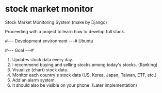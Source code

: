 # stock market monitor
Stock Market Monitoring System (make by Django)

Proceeding with a project to learn how to develop full stack.

#--- Development environment ---#
Ubuntu 

#--- Goal ---#
1. Updates stock data every day.
2. I recommend buying and selling stocks among today's stocks. (Ranking)
3. Visualize (chart) stock data.
4. Monitor each country's stock data (US, Korea, Japan, Taiwan, ETF, etc.)
5. Add an alarm system.
6. It should also be visible on your phone. (Later implementation)